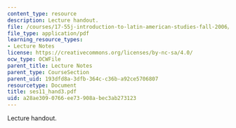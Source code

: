 ```yaml
---
content_type: resource
description: Lecture handout.
file: /courses/17-55j-introduction-to-latin-american-studies-fall-2006/a28ae3090766ee73908abec3ab273123_ses11_hand3.pdf
file_type: application/pdf
learning_resource_types:
- Lecture Notes
license: https://creativecommons.org/licenses/by-nc-sa/4.0/
ocw_type: OCWFile
parent_title: Lecture Notes
parent_type: CourseSection
parent_uid: 193dfd8a-3dfb-364c-c36b-a92ce5706807
resourcetype: Document
title: ses11_hand3.pdf
uid: a28ae309-0766-ee73-908a-bec3ab273123
---
```

Lecture handout.